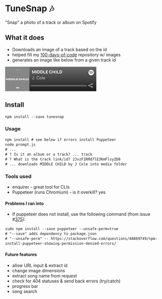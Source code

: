 # TuneSnap :notes:
"Snap" a photo of a track or album on Spotify

## What it does
- Downloads an image of a track based on the id
- helped fill my [100-days-of-code](https://github.com/samarthdave/100-days-of-code) repository w/ images
- generates an image like below from a given track id

![Generated Image (Middle Child)](/media/middle-child.jpg)

## Install
```
npm install --save tunesnap
```

### Usage
```
npm install # see below if errors install Puppeteer
node prompt.js
# ...
# ? Is it an album or a track? ... track
# ? What is the track link/id? 2JvzF1RMd7lE3KmFlsyZD8
# ... downloads MIDDLE CHILD by J Cole into media folder
```

### Tools used
- enquirer - great tool for CLIs
- Puppeteer (runs Chromium) - is it overkill? yes

#### Problems I ran into
- If puppeteer does not install, use the following command (from issue #[375](https://github.com/puppeteer/puppeteer/issues/375)):
```
sudo npm install --save puppeteer --unsafe-perm=true
# "--save" adds dependency to package.json
# "--unsafe-perm" -- https://stackoverflow.com/questions/48869749/npm-install-puppeteer-showing-permission-denied-errors/
```

#### Future features
- allow URL input & extract id
- change image dimensions
- extract song name from request
- check for 404 statuses & send back errors (try/catch)
- progress bar
- song search